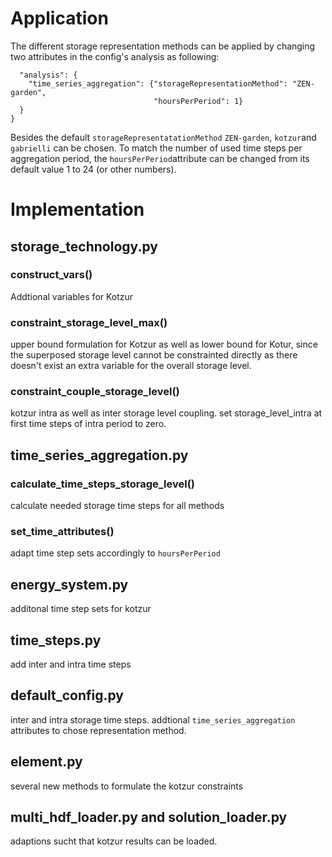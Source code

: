 # Application
The different storage representation methods can be applied by changing two attributes in the config's analysis as following:

```{
  "analysis": {
    "time_series_aggregation": {"storageRepresentationMethod": "ZEN-garden",
                                "hoursPerPeriod": 1}
  }
}
```
Besides the default ```storageRepresentatationMethod```  ```ZEN-garden```, ```kotzur```and ```gabrielli``` can be chosen. To match the number of used time steps per aggregation period, the ```hoursPerPeriod```attribute
can be changed from its default value 1 to 24 (or other numbers).


# Implementation
## storage_technology.py
### construct_vars()
Addtional variables for Kotzur

### constraint_storage_level_max()
upper bound formulation for Kotzur as well as lower bound for Kotur, since the superposed storage level cannot be constrainted directly as there doesn't exist an extra variable for the overall storage level.
### constraint_couple_storage_level()
kotzur intra as well as inter storage level coupling. set storage_level_intra at first time steps of intra period to zero.

## time_series_aggregation.py
### calculate_time_steps_storage_level()
calculate needed storage time steps for all methods

### set_time_attributes()
adapt time step sets accordingly to ```hoursPerPeriod```

## energy_system.py
additonal time step sets for kotzur

## time_steps.py
add inter and intra time steps

## default_config.py
inter and intra storage time steps. addtional ```time_series_aggregation``` attributes to chose representation method.

## element.py
several new methods to formulate the kotzur constraints

## multi_hdf_loader.py and solution_loader.py
adaptions sucht that kotzur results can be loaded.
